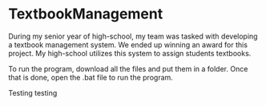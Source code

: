 # TextbookManagement
During my senior year of high-school, my team was tasked with developing a textbook management system. We ended up winning an award for this project. My high-school utilizes this system to assign students textbooks.

To run the program, download all the files and put them in a folder. Once that is done, open the .bat file to run the program. 

Testing testing